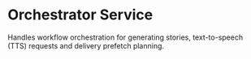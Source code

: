 # Orchestrator Service

Handles workflow orchestration for generating stories, text-to-speech (TTS)
requests and delivery prefetch planning.
